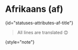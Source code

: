 # Afrikaans (af)
{id="statuses-attributes-af-title"}

> All lines are translated 😊
>
{style="note"}
